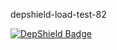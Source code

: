 depshield-load-test-82

[![DepShield Badge](https://cpeters2.dev.depshield.sonatype.org/badges/depshield-load-cpeters2d/depshield-load-test-82/depshield.svg)](https://sonatype.github.io/depshield-github-pages)
